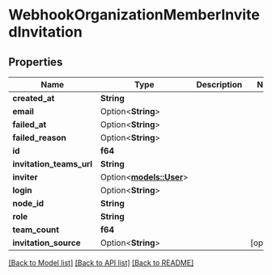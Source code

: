 # WebhookOrganizationMemberInvitedInvitation

## Properties

Name | Type | Description | Notes
------------ | ------------- | ------------- | -------------
**created_at** | **String** |  | 
**email** | Option<**String**> |  | 
**failed_at** | Option<**String**> |  | 
**failed_reason** | Option<**String**> |  | 
**id** | **f64** |  | 
**invitation_teams_url** | **String** |  | 
**inviter** | Option<[**models::User**](User.md)> |  | 
**login** | Option<**String**> |  | 
**node_id** | **String** |  | 
**role** | **String** |  | 
**team_count** | **f64** |  | 
**invitation_source** | Option<**String**> |  | [optional]

[[Back to Model list]](../README.md#documentation-for-models) [[Back to API list]](../README.md#documentation-for-api-endpoints) [[Back to README]](../README.md)


